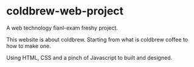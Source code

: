 # coldbrew-web-project
A web technology fianl-exam freshy project.

This website is about coldbrew. Starting from what is coldbrew coffee to how to make one.

Using HTML, CSS and a pinch of Javascript to built and designed.
